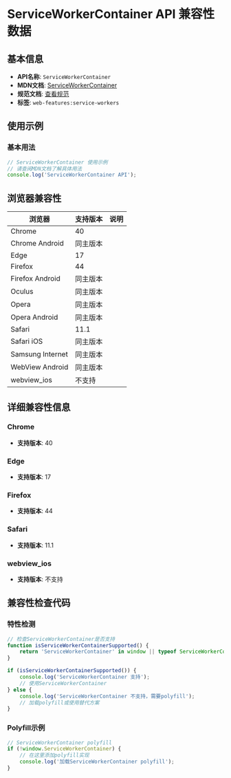 # ServiceWorkerContainer API 兼容性数据

## 基本信息

- **API名称**: `ServiceWorkerContainer`
- **MDN文档**: [ServiceWorkerContainer](https://developer.mozilla.org/docs/Web/API/ServiceWorkerContainer)
- **规范文档**: [查看规范](https://w3c.github.io/ServiceWorker/#serviceworkercontainer-interface)
- **标签**: `web-features:service-workers`

## 使用示例

### 基本用法

```javascript
// ServiceWorkerContainer 使用示例
// 请查阅MDN文档了解具体用法
console.log('ServiceWorkerContainer API');
```

## 浏览器兼容性

| 浏览器 | 支持版本 | 说明 |
|--------|----------|------|
| Chrome | 40 |  |
| Chrome Android | 同主版本 |  |
| Edge | 17 |  |
| Firefox | 44 |  |
| Firefox Android | 同主版本 |  |
| Oculus | 同主版本 |  |
| Opera | 同主版本 |  |
| Opera Android | 同主版本 |  |
| Safari | 11.1 |  |
| Safari iOS | 同主版本 |  |
| Samsung Internet | 同主版本 |  |
| WebView Android | 同主版本 |  |
| webview_ios | 不支持 |  |

## 详细兼容性信息

### Chrome

- **支持版本**: 40

### Edge

- **支持版本**: 17

### Firefox

- **支持版本**: 44

### Safari

- **支持版本**: 11.1

### webview_ios

- **支持版本**: 不支持

## 兼容性检查代码

### 特性检测

```javascript
// 检查ServiceWorkerContainer是否支持
function isServiceWorkerContainerSupported() {
    return 'ServiceWorkerContainer' in window || typeof ServiceWorkerContainer !== 'undefined';
}

if (isServiceWorkerContainerSupported()) {
    console.log('ServiceWorkerContainer 支持');
    // 使用ServiceWorkerContainer
} else {
    console.log('ServiceWorkerContainer 不支持，需要polyfill');
    // 加载polyfill或使用替代方案
}
```

### Polyfill示例

```javascript
// ServiceWorkerContainer polyfill
if (!window.ServiceWorkerContainer) {
    // 在这里添加polyfill实现
    console.log('加载ServiceWorkerContainer polyfill');
}
```

